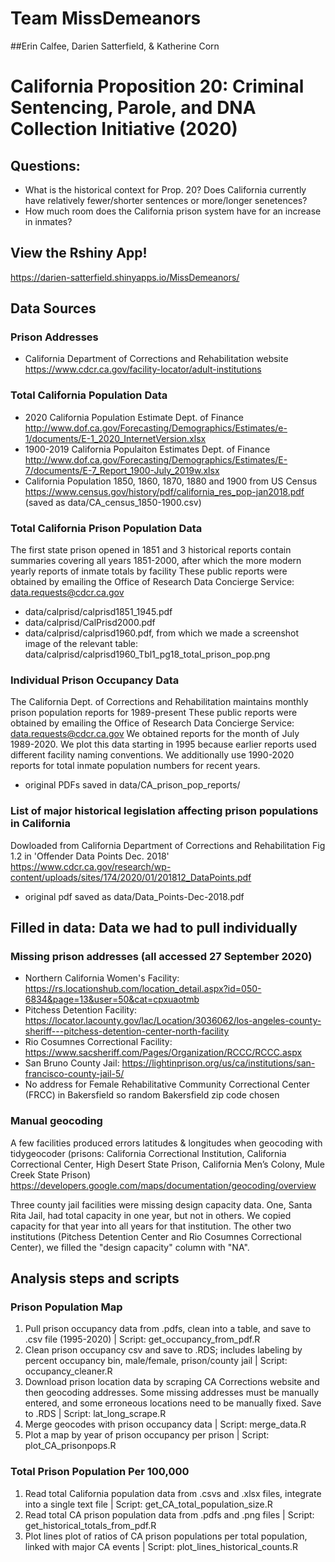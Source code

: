# Team MissDemeanors
##Erin Calfee, Darien Satterfield, & Katherine Corn
# California Proposition 20: Criminal Sentencing, Parole, and DNA Collection Initiative (2020)
## Questions: 
- What is the historical context for Prop. 20? Does California currently have relatively fewer/shorter sentences or more/longer senetences?
- How much room does the California prison system have for an increase in inmates?

## View the Rshiny App!
https://darien-satterfield.shinyapps.io/MissDemeanors/

## Data Sources
### Prison Addresses
- California Department of Corrections and Rehabilitation website https://www.cdcr.ca.gov/facility-locator/adult-institutions

### Total California Population Data
- 2020 California Population Estimate Dept. of Finance 
http://www.dof.ca.gov/Forecasting/Demographics/Estimates/e-1/documents/E-1_2020_InternetVersion.xlsx
- 1900-2019 California Populaiton Estimates Dept. of Finance
http://www.dof.ca.gov/Forecasting/Demographics/Estimates/E-7/documents/E-7_Report_1900-July_2019w.xlsx
- California Population 1850, 1860, 1870, 1880 and 1900 from US Census
https://www.census.gov/history/pdf/california_res_pop-jan2018.pdf
(saved as data/CA_census_1850-1900.csv)

### Total California Prison Population Data
The first state prison opened in 1851 and 3 historical reports contain summaries covering all years 1851-2000, after which the more modern yearly reports of inmate totals by facility
These public reports were obtained by emailing the Office of Research Data Concierge Service: data.requests@cdcr.ca.gov 
- data/calprisd/calprisd1851_1945.pdf
- data/calprisd/CalPrisd2000.pdf
- data/calprisd/calprisd1960.pdf, from which we made a screenshot image of the relevant table:
data/calprisd/calprisd1960_Tbl1_pg18_total_prison_pop.png


### Individual Prison Occupancy Data
The California Dept. of Corrections and Rehabilitation maintains monthly prison population reports for 1989-present
These public reports were obtained by emailing the Office of Research Data Concierge Service: data.requests@cdcr.ca.gov 
We obtained reports for the month of July 1989-2020. We plot this data starting in 1995 because earlier reports used different facility naming conventions.
We additionally use 1990-2020 reports for total inmate population numbers for recent years.
- original PDFs saved in data/CA_prison_pop_reports/

### List of major historical legislation affecting prison populations in California
Dowloaded from California Department of Corrections and Rehabilitation Fig 1.2 in 'Offender Data Points Dec. 2018'
https://www.cdcr.ca.gov/research/wp-content/uploads/sites/174/2020/01/201812_DataPoints.pdf
- original pdf saved as data/Data_Points-Dec-2018.pdf

## Filled in data: Data we had to pull individually

### Missing prison addresses (all accessed 27 September 2020)
 - Northern California Women's Facility: https://rs.locationshub.com/location_detail.aspx?id=050-6834&page=13&user=50&cat=cpxuaotmb
- Pitchess Detention Facility: https://locator.lacounty.gov/lac/Location/3036062/los-angeles-county-sheriff---pitchess-detention-center-north-facility
- Rio Cosumnes Correctional Facility: https://www.sacsheriff.com/Pages/Organization/RCCC/RCCC.aspx
- San Bruno County Jail: https://lightinprison.org/us/ca/institutions/san-francisco-county-jail-5/
- No address for Female Rehabilitative Community Correctional Center (FRCC) in Bakersfield so random Bakersfield zip code chosen


### Manual geocoding 
A few facilities produced errors latitudes & longitudes when geocoding with tidygeocoder (prisons: California Correctional Institution, California Correctional Center, High Desert State Prison, California Men’s Colony, Mule Creek State Prison)
https://developers.google.com/maps/documentation/geocoding/overview

Three county jail facilities were missing design capacity data. One, Santa Rita Jail, had total capacity in one year, but not in others. We copied capacity for that year into all years for that institution. The other two institutions (Pitchess Detention Center and Rio Cosumnes Correctional Center), we filled the "design capacity" column with "NA".


## Analysis steps and scripts

### Prison Population Map
1. Pull prison occupancy data from .pdfs, clean into a table, and save to .csv file (1995-2020) | Script: get_occupancy_from_pdf.R 
2. Clean prison occupancy csv and save to .RDS; includes labeling by percent occupancy bin, male/female, prison/county jail | Script: occupancy_cleaner.R
3. Download prison location data by scraping CA Corrections website and then geocoding addresses. Some missing addresses must be manually entered, and some erroneous locations need to be manually fixed. Save to .RDS | Script: lat_long_scrape.R
4. Merge geocodes with prison occupancy data | Script: merge_data.R
5. Plot a map by year of prison occupancy per prison | Script: plot_CA_prisonpops.R

### Total Prison Population Per 100,000
1. Read total California population data from .csvs and .xlsx files, integrate into a single text file | Script: get_CA_total_population_size.R
2. Read total CA prison population data from .pdfs and .png files | Script: get_historical_totals_from_pdf.R
3. Plot lines plot of ratios of CA prison populations per total population, linked with major CA events | Script: plot_lines_historical_counts.R


